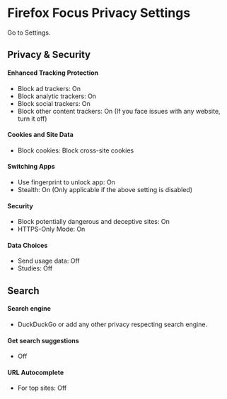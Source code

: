 # Firefox Focus Privacy Settings

Go to Settings.



## Privacy & Security

#### Enhanced Tracking Protection
- Block ad trackers: On
- Block analytic trackers: On
- Block social trackers: On
- Block other content trackers: On (If you face issues with any website, turn it off)

#### Cookies and Site Data
- Block cookies: Block cross-site cookies

#### Switching Apps
- Use fingerprint to unlock app: On
- Stealth: On (Only applicable if the above setting is disabled)

#### Security
- Block potentially dangerous and deceptive sites: On
- HTTPS-Only Mode: On

#### Data Choices
- Send usage data: Off
- Studies: Off



## Search

#### Search engine
- DuckDuckGo or add any other privacy respecting search engine.

#### Get search suggestions
- Off

#### URL Autocomplete
- For top sites: Off
